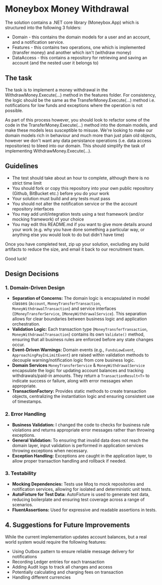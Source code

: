 # Moneybox Money Withdrawal

The solution contains a .NET core library (Moneybox.App) which is structured into the following 3 folders:

* Domain - this contains the domain models for a user and an account, and a notification service.
* Features - this contains two operations, one which is implemented (transfer money) and another which isn't (withdraw money)
* DataAccess - this contains a repository for retrieving and saving an account (and the nested user it belongs to)

## The task

The task is to implement a money withdrawal in the WithdrawMoney.Execute(...) method in the features folder. For consistency, the logic should be the same as the TransferMoney.Execute(...) method i.e. notifications for low funds and exceptions where the operation is not possible. 

As part of this process however, you should look to refactor some of the code in the TransferMoney.Execute(...) method into the domain models, and make these models less susceptible to misuse. We're looking to make our domain models rich in behaviour and much more than just plain old objects, however we don't want any data persistance operations (i.e. data access repositories) to bleed into our domain. This should simplify the task of implementing WithdrawMoney.Execute(...).

## Guidelines

* The test should take about an hour to complete, although there is no strict time limit
* You should fork or copy this repository into your own public repository (Github, BitBucket etc.) before you do your work
* Your solution must build and any tests must pass
* You should not alter the notification service or the the account repository interfaces
* You may add unit/integration tests using a test framework (and/or mocking framework) of your choice
* You may edit this README.md if you want to give more details around your work (e.g. why you have done something a particular way, or anything else you would look to do but didn't have time)

Once you have completed test, zip up your solution, excluding any build artifacts to reduce the size, and email it back to our recruitment team.

Good luck!

## Design Decisions

### 1. Domain-Driven Design

- **Separation of Concerns:** The domain logic is encapsulated in model classes (`Account`, `MoneyTransferTransaction`, `MoneyWithdrawalTransaction`) and service interfaces (`IMoneyTransferService`, `IMoneyWithdrawalService`). This separation allows for clear boundaries between business logic and application orchestration.
- **Validation Logic:** Each transaction type (`MoneyTransferTransaction`, `MoneyWithdrawalTransaction`) contains its own `Validate()` method, ensuring that all business rules are enforced before any state changes occur.
- **Event-Driven Warnings:** Domain events (e.g., `FundsLowEvent`, `ApproachingPayInLimitEvent`) are raised within validation methods to decouple warning/notification logic from core business logic.
- **Domain Services** `MoneyTransferService` & `MoneyWithdrawalService` encapsulate the logic for updating account balances and tracking withdrawals/paid-in amounts. They return a `TransactionResult<T>` to indicate success or failure, along with error messages when appropriate.
- **TransactionFactory:** Provides static methods to create transaction objects, centralizing the instantiation logic and ensuring consistent use of timestamps.

### 2. Error Handling

- **Business Validation:** I changed the code to checks for business rule violations and returns appropriate error messages rather than throwing exceptions.
- **General Validation:** To ensuring that invalid data does not reach the domain layer, input validation is performed in application services throwing exceptions when necessary.
- **Exception Handling:** Exceptions are caught in the application layer, to allow proper transaction handling and rollback if needed.

### 3. Testability

- **Mocking Dependencies:** Tests use Moq to mock repositories and notification services, allowing for isolated and deterministic unit tests.
- **AutoFixture for Test Data:** AutoFixture is used to generate test data, reducing boilerplate and ensuring test coverage across a range of scenarios.
- **FluentAssertions:** Used for expressive and readable assertions in tests.

## 4. Suggestions for Future Improvements

While the current implementation updates account balances, but a real world system would require the following features:

- Using Outbox pattern to ensure reliable message delivery for notifications
- Recording Ledger entries for each transaction
- Adding Audit logs to track all changes and access
- Potentially calculating and charging fees on transaction
- Handling different currencies